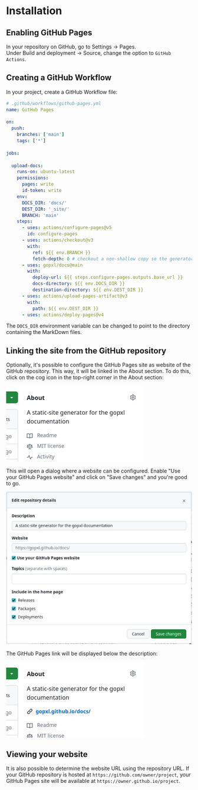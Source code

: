 # Installation

## Enabling GitHub Pages

In your repository on GitHub, go to Settings → Pages.<br>
Under Build and deployment → Source, change the option to `GitHub Actions`.

## Creating a GitHub Workflow

In your project, create a GitHub Workflow file:
```yaml
# .github/workflows/github-pages.yml
name: GitHub Pages

on:
  push:
    branches: ['main']
    tags: ['*']

jobs:

  upload-docs:
    runs-on: ubuntu-latest
    permissions:
      pages: write
      id-token: write
    env:
      DOCS_DIR: 'docs/'
      DEST_DIR: '_site/'
      BRANCH: 'main'
    steps:
      - uses: actions/configure-pages@v5
        id: configure-pages
      - uses: actions/checkout@v3
        with:
          ref: ${{ env.BRANCH }}
          fetch-depth: 0 # checkout a non-shallow copy so the generator can generate docs for all major versions
      - uses: gopxl/docs@main
        with:
          deploy-url: ${{ steps.configure-pages.outputs.base_url }}
          docs-directory: ${{ env.DOCS_DIR }}
          destination-directory: ${{ env.DEST_DIR }}
      - uses: actions/upload-pages-artifact@v3
        with:
          path: ${{ env.DEST_DIR }}
      - uses: actions/deploy-pages@v4
```

The `DOCS_DIR` environment variable can be changed to point
to the directory containing the MarkDown files.

## Linking the site from the GitHub repository

Optionally, it's possible to configure the GitHub Pages site as website
of the  GitHub repository. This way, it will be linked in the About section.
To do this, click on the cog icon in the top-right corner in the About section:

![The About section on a GitHub repository index page](images/repository-about-section-without-website-link.png)

This will open a dialog where a website can be configured. Enable "Use your GitHub Pages website"
and click on "Save changes" and you're good to go.

![The edit repository details dialog](images/edit-repository-details.png)

The GitHub Pages link will be displayed below the description:

![The About section on a GitHub repository index page](images/repository-about-section-with-website-link.png)

## Viewing your website

It is also possible to determine the website URL using the repository URL.
If your GitHub repository is hosted at `https://github.com/owner/project`,
your GitHub Pages site will be available at `https://owner.github.io/project`.